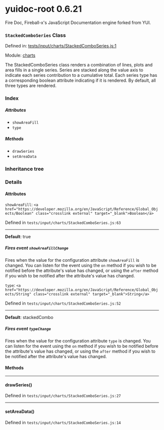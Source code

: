 
# yuidoc-root 0.6.21

Fire Doc, Fireball-x&#x27;s JavaScript Documentation engine forked from YUI.

### `StackedComboSeries` Class


Defined in: [tests/input/charts/StackedComboSeries.js:1](../files/tests/input/charts/StackedComboSeries.js.js)

Module: [charts](../modules/charts.md)




The StackedComboSeries class renders a combination of lines, plots and area fills in a single series. Series
are stacked along the value axis to indicate each series contribution to a cumulative total. Each
series type has a corresponding boolean attribute indicating if it is rendered. By default, all three types are
rendered.

### Index


##### Attributes

  - `showAreaFill`
  - `type`


##### Methods


  - `drawSeries`
  - `setAreaData`





### Inheritance tree


### Details



#### Attributes


`showAreaFill`: `<a href="https://developer.mozilla.org/en/JavaScript/Reference/Global_Objects/Boolean" class="crosslink external" target="_blank">Boolean</a>`

Defined in `tests/input/charts/StackedComboSeries.js:63`



---------------------



**Default**: true

##### Fires event `showAreaFillChange`

Fires when the value for the configuration attribute `showAreaFill` is
changed. You can listen for the event using the `on` method if you
wish to be notified before the attribute's value has changed, or
using the `after` method if you wish to be notified after the
attribute's value has changed.



`type`: `<a href="https://developer.mozilla.org/en/JavaScript/Reference/Global_Objects/String" class="crosslink external" target="_blank">String</a>`

Defined in `tests/input/charts/StackedComboSeries.js:52`



---------------------



**Default**: stackedCombo

##### Fires event `typeChange`

Fires when the value for the configuration attribute `type` is
changed. You can listen for the event using the `on` method if you
wish to be notified before the attribute's value has changed, or
using the `after` method if you wish to be notified after the
attribute's value has changed.





<!-- Method Block -->
#### Methods



--------------------------
#### drawSeries() 

Defined in `tests/input/charts/StackedComboSeries.js:27`



> 




--------------------------
#### setAreaData() 

Defined in `tests/input/charts/StackedComboSeries.js:14`



> 





